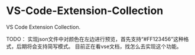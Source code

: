 # VS-Code-Extension-Collection

VS Code Extension Collection.

TODO： 实现json文件中对颜色在左边进行预览，首先支持“#FF123456”这种格式，后期将会支持简写模式。
目前正在看vse文档，找怎么去实现这个功能。
